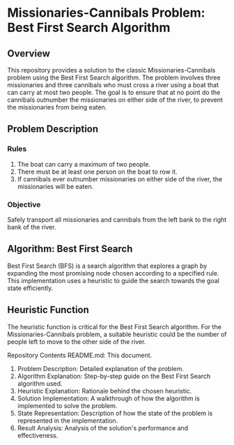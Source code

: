 #  Missionaries-Cannibals Problem: Best First Search Algorithm

## Overview
This repository provides a solution to the classic Missionaries-Cannibals problem using the Best First Search algorithm. The problem involves three missionaries and three cannibals who must cross a river using a boat that can carry at most two people. The goal is to ensure that at no point do the cannibals outnumber the missionaries on either side of the river, to prevent the missionaries from being eaten.

## Problem Description
### Rules
1. The boat can carry a maximum of two people.
2. There must be at least one person on the boat to row it.
3. If cannibals ever outnumber missionaries on either side of the river, the missionaries will be eaten.
   
### Objective
Safely transport all missionaries and cannibals from the left bank to the right bank of the river.

## Algorithm: Best First Search
Best First Search (BFS) is a search algorithm that explores a graph by expanding the most promising node chosen according to a specified rule. This implementation uses a heuristic to guide the search towards the goal state efficiently.

## Heuristic Function
The heuristic function is critical for the Best First Search algorithm. For the Missionaries-Cannibals problem, a suitable heuristic could be the number of people left to move to the other side of the river.

Repository Contents
README.md: This document.
1. Problem Description: Detailed explanation of the problem.
2. Algorithm Explanation: Step-by-step guide on the Best First Search algorithm used.
3. Heuristic Explanation: Rationale behind the chosen heuristic.
4. Solution Implementation: A walkthrough of how the algorithm is implemented to solve the problem.
5. State Representation: Description of how the state of the problem is represented in the implementation.
6. Result Analysis: Analysis of the solution's performance and effectiveness.
